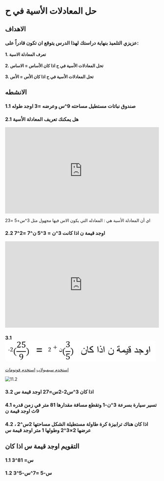 # حل المعادلات الأسية في ح

## الاهداف

### عزيزي التلميذ بنهاية دراستك لهذا الدرس يتوقع ان تكون قادراً على:

#### 1. تعرف المعادلة الاسية

#### 2. تحل المعادلات الأسية في ح اذا كان الأساس = الاساس

#### 3. تحل المعادلات الأسية في ح اذا كان الأس = الأس

## الانشطه

### 1.1 صندوق نباتات مستطيل مساحته 9^س وعرضه =3 اوجد طوله

### 2.1 هل يمكنك تعريف المعادلة الأسية

<div style="position: relative; padding-bottom: 56.25%; height: 0; overflow: hidden;">
  <iframe style="position: absolute; top: 0; left: 0; width: 100%; height: 100%;" src="https://www.youtube.com/embed/LpyM2TSRekY" frameborder="0" allow="accelerometer; autoplay; clipboard-write; encrypted-media; gyroscope; picture-in-picture" allowfullscreen></iframe>
</div>

اي أن المعادلة الأسية هي : المعادله التي يكون الاس فيها مجهول مثل 3^س+5 =23

### 2.2 اوجد قيمة ن اذا كانت 3^ن = 3^5 ن^7 =2^7

<div style="position: relative; padding-bottom: 56.25%; height: 0; overflow: hidden;">
  <iframe style="position: absolute; top: 0; left: 0; width: 100%; height: 100%;" src="https://www.youtube.com/embed/SwgUP7LHzLw" frameborder="0" allow="accelerometer; autoplay; clipboard-write; encrypted-media; gyroscope; picture-in-picture" allowfullscreen></iframe>
</div>

### 3.1 ![11.1](../Images/lec11-1.png)

<a href="https://ar.symbolab.com/" target="_blank">استخدم سيمبولاب</a>
<a href="https://photomath.com/install/" target="_blank">استخدم فوتوماث</a>

![11.2](https://i.ytimg.com/vi/4I_iWILF2To/sddefault.jpg)

### 3.2 اذا كان 3^س2-2س=27 اوجد قيمة س

### 4.1 تسير سيارة بسرعة 3^ن-1 وتقطع مسافة مقدارها 81 متر في زمن قدره 9ث اوجد قيمة ن

### 4.2 اذا كان هناك ترابيزة كرة طاولة مستطيلة الشكل مساحتها 2س^2 ، عرضها 2×3^2 وطولها 1 متر اوجد قيمة س

## التقويم اوجد قيمة س اذا كان

### 1.1 3^س= 81

### 1.2 3^س-5 =7^س-5
